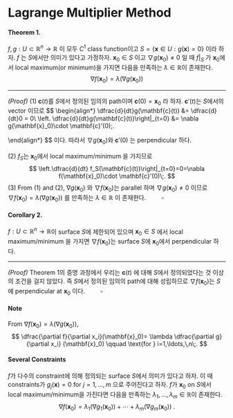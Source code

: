 Lagrange Multiplier Method
===



#### Theorem 1. 

$f,\,g: U \subset \mathbb{R}^n \to \mathbb{R}$ 이 모두 $C^1$ class function이고 $S=\{ \mathbf{x}\in U : g(\mathbf{x})=0\}$ 이라 하자. $f$ 는 $S$에서만 의미가 있다고 가정하자. $\mathbf{x}_0 \in S$ 이고 $\nabla g(\mathbf{x}_0)\ne 0$ 일 때  $f|_S$ 가 $\mathbf{x}_0$에서 local maximum(or minimum)을 가지면 다음을 만족하는  $\lambda \in \mathbb{R}$이 존재한다. 
$$
\nabla f(\mathbf{x}_0) = \lambda (\nabla g(\mathbf{x}_0))
$$

---

*(Proof)* (1)  $\mathbf{c}(t)$를 $S$에서 정의된 임의의 path이며 $\mathbf{c}(0)=\mathbf{x}_0$ 라 하자. $\mathbf{c}'(t)$는 $S$에서의 vector 이므로
$$
\begin{align*}
\dfrac{d}{dt}g(\mathbf{c}(t)) &= \dfrac{d}{dt}0 = 0\\
\left. \dfrac{d}{dt}g(\mathbf{c}(t))\right|_{t=0} &= \nabla g(\mathbf{x}_0)\cdot \mathbf{c}'(0)\;.

\end{align*}
$$
이다. 따라서 $\nabla g(\mathbf{x}_0)$와 $\mathbf{c}'(0)$ 는 perpendicular 하다.

(2) $f_S$는 $\mathbf{x}_0$에서 local maximum/minimum 을 가지므로 
$$
\left.\dfrac{d}{dt} f_S(\mathbf{c}(t))\right|_{t=0}=0=\nabla f(\mathbf{x}_0)\cdot \mathbf{c}'(0)\;.
$$
(3) From (1) and (2), $\nabla g(\mathbf{x}_0)$ 와 $\nabla f(\mathbf{x}_0)$는 parallel 하며 $\nabla g(\mathbf{x}_0)\ne 0$ 이므로 $\nabla f(\mathbf{x}_0)=\lambda (\nabla g(\mathbf{x}_0))$ 를 만족하는 $\lambda\in \mathbb{R}$ 이 존재한다. $\qquad \square$



#### Corollary 2.

$f:U\subset \mathbb{R}^n \to \mathbb{R}$이 surface $S$에 제한되어 있으며 $\mathbf{x}_0\in S$ 에서 local maximum/minimum 을 가지면 $\nabla f(\mathbf{x}_0)$는 surface $S$에 $\mathbf{x}_0$에서 perpendicular 하다.

---

*(Proof)* Theorem 1의 증명 과정에서 우리는 $\mathbf{c}(t)$ 에 대해 $S$에서 정의되었다는 것 이상의 조건을 걸지 않았다. 즉 $S$에서 정의된 임의의 path에 대해 성립하므로 $\nabla f(\mathbf{x}_0)$는 $S$에 perpendicular at $\mathbf{x}_0$ 이다. $\qquad\square$



#### Note

From $\nabla f(\mathbf{x}_0)= \lambda (\nabla g(\mathbf{x}_0))$, 
$$
\dfrac{\partial f}{\partial x_i}(\mathbf{x}_0)= \lambda \dfrac{\partial g}{\partial x_i} (\mathbf{x}_0) \qquad \text{for } i=1,\ldots,\,n\;.
$$


#### Several Constraints

$f$가 다수의 constraint에 의해 정의되는 surface $S$에서 의미가 있다고 하자. 이 때 constraints가 $g_j (\mathbf{x})=0$ for $j=1,\ldots,\,m$ 으로 주어진다고 하자. $f$가 $\mathbf{x}_0$ on $S$에서 local maximum/minimum을 가진다면 다음을 만족하는 $\lambda_1,\ldots,\,\lambda_m \in\mathbb{R}$이 존재한다. 
$$
\nabla f(\mathbf{x}_0)= \lambda_1 (\nabla g_1 (\mathbf{x}_0))+ \cdots + \lambda_m (\nabla g_m (\mathbf{x}_0))\;.
$$
